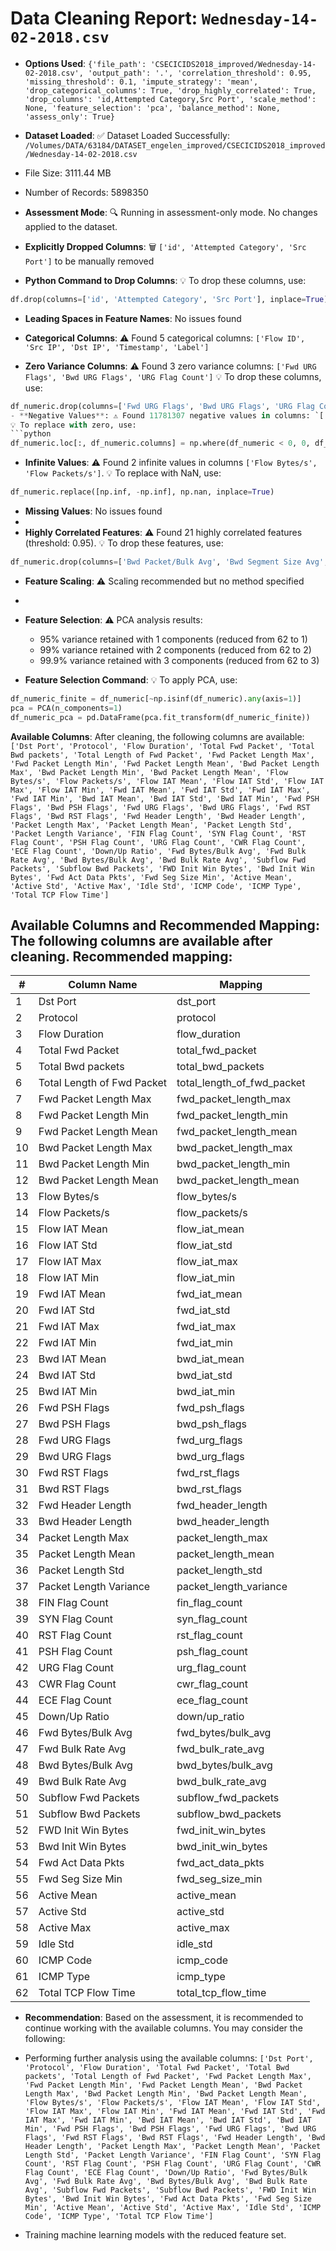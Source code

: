 # Data Cleaning Report: `Wednesday-14-02-2018.csv`

- **Options Used**: ```{'file_path': 'CSECICIDS2018_improved/Wednesday-14-02-2018.csv', 'output_path': '.', 'correlation_threshold': 0.95, 'missing_threshold': 0.1, 'impute_strategy': 'mean', 'drop_categorical_columns': True, 'drop_highly_correlated': True, 'drop_columns': 'id,Attempted Category,Src Port', 'scale_method': None, 'feature_selection': 'pca', 'balance_method': None, 'assess_only': True}```

- **Dataset Loaded**: 
✅ Dataset Loaded Successfully: `/Volumes/DATA/63184/DATASET_engelen_improved/CSECICIDS2018_improved/Wednesday-14-02-2018.csv`
- File Size: 3111.44 MB
- Number of Records: 5898350

- **Assessment Mode**: 🔍 Running in assessment-only mode. No changes applied to the dataset.
- **Explicitly Dropped Columns**: 🗑️ `['id', 'Attempted Category', 'Src Port']` to be manually removed
- **Python Command to Drop Columns**: 💡 To drop these columns, use:
```python
df.drop(columns=['id', 'Attempted Category', 'Src Port'], inplace=True)
```
- **Leading Spaces in Feature Names**: No issues found
  
- **Categorical Columns**: ⚠️ Found 5 categorical columns: `['Flow ID', 'Src IP', 'Dst IP', 'Timestamp', 'Label']`

- **Zero Variance Columns**: ⚠️ Found 3 zero variance columns: `['Fwd URG Flags', 'Bwd URG Flags', 'URG Flag Count']`
💡 To drop these columns, use:
```python
df_numeric.drop(columns=['Fwd URG Flags', 'Bwd URG Flags', 'URG Flag Count'], inplace=True)```
- **Negative Values**: ⚠️ Found 11781307 negative values in columns: `['Fwd Header Length', 'Bwd Header Length', 'ICMP Code', 'ICMP Type']`
💡 To replace with zero, use:
```python
df_numeric.loc[:, df_numeric.columns] = np.where(df_numeric < 0, 0, df_numeric)
```

- **Infinite Values**: ⚠️ Found 2 infinite values in columns `['Flow Bytes/s', 'Flow Packets/s']`.
💡 To replace with NaN, use:
```python
df_numeric.replace([np.inf, -np.inf], np.nan, inplace=True)
```

- **Missing Values**: No issues found
- 
- **Highly Correlated Features**: ⚠️ Found 21 highly correlated features (threshold: 0.95).
💡 To drop these features, use:
```python
df_numeric.drop(columns=['Bwd Packet/Bulk Avg', 'Bwd Segment Size Avg', 'Subflow Bwd Bytes', 'Idle Max', 'Idle Min', 'Fwd Packet/Bulk Avg', 'Average Packet Size', 'Fwd Segment Size Avg', 'ACK Flag Count', 'Total Length of Bwd Packet', 'Idle Mean', 'Bwd Packet Length Std', 'Subflow Fwd Bytes', 'Packet Length Min', 'Fwd IAT Total', 'Fwd Packets/s', 'Active Min', 'Bwd IAT Total', 'Fwd Packet Length Std', 'Bwd IAT Max', 'Bwd Packets/s'], inplace=True)
```

- **Feature Scaling**: ⚠️ Scaling recommended but no method specified
- 
- **Feature Selection**: ⚠️ PCA analysis results:
  - 95% variance retained with 1 components (reduced from 62 to 1)
  - 99% variance retained with 2 components (reduced from 62 to 2)
  - 99.9% variance retained with 3 components (reduced from 62 to 3)

- **Feature Selection Command**: 💡 To apply PCA, use:
```python
df_numeric_finite = df_numeric[~np.isinf(df_numeric).any(axis=1)]
pca = PCA(n_components=1)
df_numeric_pca = pd.DataFrame(pca.fit_transform(df_numeric_finite))
```

**Available Columns**: 
After cleaning, the following columns are available: `['Dst Port', 'Protocol', 'Flow Duration', 'Total Fwd Packet', 'Total Bwd packets', 'Total Length of Fwd Packet', 'Fwd Packet Length Max', 'Fwd Packet Length Min', 'Fwd Packet Length Mean', 'Bwd Packet Length Max', 'Bwd Packet Length Min', 'Bwd Packet Length Mean', 'Flow Bytes/s', 'Flow Packets/s', 'Flow IAT Mean', 'Flow IAT Std', 'Flow IAT Max', 'Flow IAT Min', 'Fwd IAT Mean', 'Fwd IAT Std', 'Fwd IAT Max', 'Fwd IAT Min', 'Bwd IAT Mean', 'Bwd IAT Std', 'Bwd IAT Min', 'Fwd PSH Flags', 'Bwd PSH Flags', 'Fwd URG Flags', 'Bwd URG Flags', 'Fwd RST Flags', 'Bwd RST Flags', 'Fwd Header Length', 'Bwd Header Length', 'Packet Length Max', 'Packet Length Mean', 'Packet Length Std', 'Packet Length Variance', 'FIN Flag Count', 'SYN Flag Count', 'RST Flag Count', 'PSH Flag Count', 'URG Flag Count', 'CWR Flag Count', 'ECE Flag Count', 'Down/Up Ratio', 'Fwd Bytes/Bulk Avg', 'Fwd Bulk Rate Avg', 'Bwd Bytes/Bulk Avg', 'Bwd Bulk Rate Avg', 'Subflow Fwd Packets', 'Subflow Bwd Packets', 'FWD Init Win Bytes', 'Bwd Init Win Bytes', 'Fwd Act Data Pkts', 'Fwd Seg Size Min', 'Active Mean', 'Active Std', 'Active Max', 'Idle Std', 'ICMP Code', 'ICMP Type', 'Total TCP Flow Time']`

## **Available Columns and Recommended Mapping**: The following columns are available after cleaning. Recommended mapping:
  
| # | Column Name | Mapping |
|---|---|---|
| 1 | Dst Port | dst_port |
| 2 | Protocol | protocol |
| 3 | Flow Duration | flow_duration |
| 4 | Total Fwd Packet | total_fwd_packet |
| 5 | Total Bwd packets | total_bwd_packets |
| 6 | Total Length of Fwd Packet | total_length_of_fwd_packet |
| 7 | Fwd Packet Length Max | fwd_packet_length_max |
| 8 | Fwd Packet Length Min | fwd_packet_length_min |
| 9 | Fwd Packet Length Mean | fwd_packet_length_mean |
| 10 | Bwd Packet Length Max | bwd_packet_length_max |
| 11 | Bwd Packet Length Min | bwd_packet_length_min |
| 12 | Bwd Packet Length Mean | bwd_packet_length_mean |
| 13 | Flow Bytes/s | flow_bytes/s |
| 14 | Flow Packets/s | flow_packets/s |
| 15 | Flow IAT Mean | flow_iat_mean |
| 16 | Flow IAT Std | flow_iat_std |
| 17 | Flow IAT Max | flow_iat_max |
| 18 | Flow IAT Min | flow_iat_min |
| 19 | Fwd IAT Mean | fwd_iat_mean |
| 20 | Fwd IAT Std | fwd_iat_std |
| 21 | Fwd IAT Max | fwd_iat_max |
| 22 | Fwd IAT Min | fwd_iat_min |
| 23 | Bwd IAT Mean | bwd_iat_mean |
| 24 | Bwd IAT Std | bwd_iat_std |
| 25 | Bwd IAT Min | bwd_iat_min |
| 26 | Fwd PSH Flags | fwd_psh_flags |
| 27 | Bwd PSH Flags | bwd_psh_flags |
| 28 | Fwd URG Flags | fwd_urg_flags |
| 29 | Bwd URG Flags | bwd_urg_flags |
| 30 | Fwd RST Flags | fwd_rst_flags |
| 31 | Bwd RST Flags | bwd_rst_flags |
| 32 | Fwd Header Length | fwd_header_length |
| 33 | Bwd Header Length | bwd_header_length |
| 34 | Packet Length Max | packet_length_max |
| 35 | Packet Length Mean | packet_length_mean |
| 36 | Packet Length Std | packet_length_std |
| 37 | Packet Length Variance | packet_length_variance |
| 38 | FIN Flag Count | fin_flag_count |
| 39 | SYN Flag Count | syn_flag_count |
| 40 | RST Flag Count | rst_flag_count |
| 41 | PSH Flag Count | psh_flag_count |
| 42 | URG Flag Count | urg_flag_count |
| 43 | CWR Flag Count | cwr_flag_count |
| 44 | ECE Flag Count | ece_flag_count |
| 45 | Down/Up Ratio | down/up_ratio |
| 46 | Fwd Bytes/Bulk Avg | fwd_bytes/bulk_avg |
| 47 | Fwd Bulk Rate Avg | fwd_bulk_rate_avg |
| 48 | Bwd Bytes/Bulk Avg | bwd_bytes/bulk_avg |
| 49 | Bwd Bulk Rate Avg | bwd_bulk_rate_avg |
| 50 | Subflow Fwd Packets | subflow_fwd_packets |
| 51 | Subflow Bwd Packets | subflow_bwd_packets |
| 52 | FWD Init Win Bytes | fwd_init_win_bytes |
| 53 | Bwd Init Win Bytes | bwd_init_win_bytes |
| 54 | Fwd Act Data Pkts | fwd_act_data_pkts |
| 55 | Fwd Seg Size Min | fwd_seg_size_min |
| 56 | Active Mean | active_mean |
| 57 | Active Std | active_std |
| 58 | Active Max | active_max |
| 59 | Idle Std | idle_std |
| 60 | ICMP Code | icmp_code |
| 61 | ICMP Type | icmp_type |
| 62 | Total TCP Flow Time | total_tcp_flow_time |

- **Recommendation**: Based on the assessment, it is recommended to continue working with the available columns. You may consider the following:
- Performing further analysis using the available columns: `['Dst Port', 'Protocol', 'Flow Duration', 'Total Fwd Packet', 'Total Bwd packets', 'Total Length of Fwd Packet', 'Fwd Packet Length Max', 'Fwd Packet Length Min', 'Fwd Packet Length Mean', 'Bwd Packet Length Max', 'Bwd Packet Length Min', 'Bwd Packet Length Mean', 'Flow Bytes/s', 'Flow Packets/s', 'Flow IAT Mean', 'Flow IAT Std', 'Flow IAT Max', 'Flow IAT Min', 'Fwd IAT Mean', 'Fwd IAT Std', 'Fwd IAT Max', 'Fwd IAT Min', 'Bwd IAT Mean', 'Bwd IAT Std', 'Bwd IAT Min', 'Fwd PSH Flags', 'Bwd PSH Flags', 'Fwd URG Flags', 'Bwd URG Flags', 'Fwd RST Flags', 'Bwd RST Flags', 'Fwd Header Length', 'Bwd Header Length', 'Packet Length Max', 'Packet Length Mean', 'Packet Length Std', 'Packet Length Variance', 'FIN Flag Count', 'SYN Flag Count', 'RST Flag Count', 'PSH Flag Count', 'URG Flag Count', 'CWR Flag Count', 'ECE Flag Count', 'Down/Up Ratio', 'Fwd Bytes/Bulk Avg', 'Fwd Bulk Rate Avg', 'Bwd Bytes/Bulk Avg', 'Bwd Bulk Rate Avg', 'Subflow Fwd Packets', 'Subflow Bwd Packets', 'FWD Init Win Bytes', 'Bwd Init Win Bytes', 'Fwd Act Data Pkts', 'Fwd Seg Size Min', 'Active Mean', 'Active Std', 'Active Max', 'Idle Std', 'ICMP Code', 'ICMP Type', 'Total TCP Flow Time']`

- Training machine learning models with the reduced feature set.
